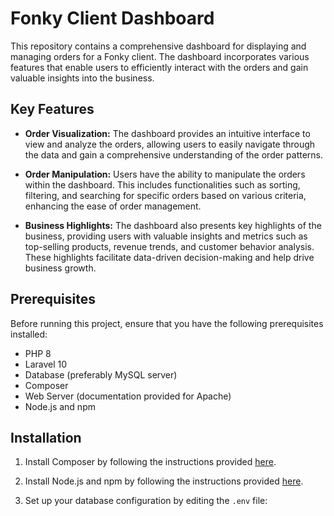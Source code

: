 # Fonky Client Dashboard

This repository contains a comprehensive dashboard for displaying and managing orders for a Fonky client. The dashboard incorporates various features that enable users to efficiently interact with the orders and gain valuable insights into the business.

## Key Features

- **Order Visualization:** The dashboard provides an intuitive interface to view and analyze the orders, allowing users to easily navigate through the data and gain a comprehensive understanding of the order patterns.

- **Order Manipulation:** Users have the ability to manipulate the orders within the dashboard. This includes functionalities such as sorting, filtering, and searching for specific orders based on various criteria, enhancing the ease of order management.

- **Business Highlights:** The dashboard also presents key highlights of the business, providing users with valuable insights and metrics such as top-selling products, revenue trends, and customer behavior analysis. These highlights facilitate data-driven decision-making and help drive business growth.

## Prerequisites

Before running this project, ensure that you have the following prerequisites installed:

- PHP 8
- Laravel 10
- Database (preferably MySQL server)
- Composer
- Web Server (documentation provided for Apache)
- Node.js and npm

## Installation

1. Install Composer by following the instructions provided [here](https://getcomposer.org/doc/00-intro.md#installation-linux-unix-macos).

2. Install Node.js and npm by following the instructions provided [here](https://docs.npmjs.com/downloading-and-installing-node-js-and-npm).

3. Set up your database configuration by editing the `.env` file:
